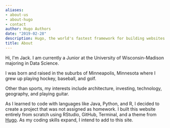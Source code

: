 ```yaml
---
aliases:
- about-us
- about-hugo
- contact
author: Hugo Authors
date: "2019-02-28"
description: Hugo, the world's fastest framework for building websites
title: About
---
```


Hi, I'm Jack. I am currently a Junior at the University of Wisconsin-Madison majoring in Data Science. 

I was born and raised in the suburbs of Minneapolis, Minnesota where I grew up playing hockey, baseball, and golf.

Other than sports, my interests include architecture, investing, technology, geography, and playing guitar.

As I learned to code with languages like Java, Python, and R, I decided to create a project that was not assigned as homework. I built this website entirely from scratch using RStudio, GitHub, Terminal, and a theme from [Hugo]("https://themes.gohugo.io/"). As my coding skills expand, I intend to add to this site.
